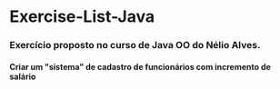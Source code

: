 # Exercise-List-Java


### Exercício proposto no curso de Java OO do Nélio Alves.
#### Criar um "sistema" de cadastro de funcionários com incremento de salário
